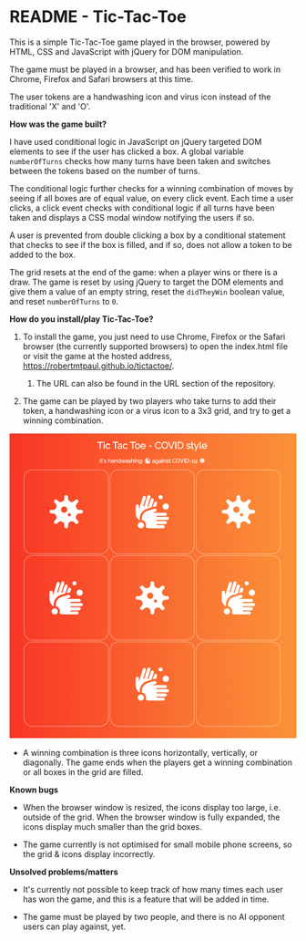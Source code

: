 # README - Tic-Tac-Toe

This is a simple Tic-Tac-Toe game played in the browser, powered by HTML, CSS and JavaScript with jQuery for DOM manipulation. 

The game must be played in a browser, and has been verified to work in Chrome, Firefox and Safari browsers at this time.

The user tokens are a handwashing icon and virus icon instead of the traditional 'X' and 'O'. 

**How was the game built?**

I have used conditional logic in JavaScript on jQuery targeted DOM elements to see if the user has clicked a box. A global variable `numberOfTurns` checks how many turns have been taken and switches between the tokens based on the number of turns. 

The conditional logic further checks for a winning combination of moves by seeing if all boxes are of equal value, on every click event. Each time a user clicks, a click event checks with conditional logic if all turns have been taken and displays a CSS modal window notifying the users if so.

A user is prevented from double clicking a box by a conditional statement that checks to see if the box is filled, and if so, does not allow a token to be added to the box.

The grid resets at the end of the game: when a player wins or there is a draw. The game is reset by using jQuery to target the DOM elements and give them a value of an empty string, reset the `didTheyWin` boolean value, and reset `numberOfTurns` to `0`.

**How do you install/play Tic-Tac-Toe?**

1. To install the game, you just need to use Chrome, Firefox or the Safari browser (the currently supported browsers) to open the index.html file or visit the game at the hosted address, https://robertmtpaul.github.io/tictactoe/. 
    1. The URL can also be found in the URL section of the repository. 

1. The game can be played by two players who take turns to add their token, a handwashing icon or a virus icon to a 3x3 grid, and try to get a winning combination.

![Screenshot of game](./img/screenshot.png)

- A winning combination is three icons horizontally, vertically, or diagonally. The game ends when the players get a winning combination or all boxes in the grid are filled.

**Known bugs**

- When the browser window is resized, the icons display too large, i.e. outside of the grid. When the browser window is fully expanded, the icons display much smaller than the grid boxes.

- The game currently is not optimised for small mobile phone screens, so the grid & icons display incorrectly.

**Unsolved problems/matters**

- It's currently not possible to keep track of how many times each user has won the game, and this is a feature that will be added in time.

- The game must be played by two people, and there is no AI opponent users can play against, yet. 
